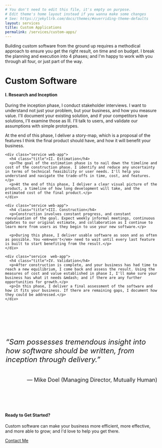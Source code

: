 ```yaml
---
# You don't need to edit this file, it's empty on purpose.
# Edit theme's home layout instead if you wanna make some changes
# See: https://jekyllrb.com/docs/themes/#overriding-theme-defaults
layout: services
title: Custom Applications
permalink: /services/custom-apps/
---
```

<div class="aside">
    <p>Building custom software from the ground up requires a methodical approach to ensure you get the right result, on time and on budget. I break the planning and execution into 4 phases; and I'm happy to work with you through all four, or just part of the way.</p>
</div>
<h1>Custom Software</h1>
<div class="services">
    <div class="service web-app">
      <h4 class="title">I. Research and Inception</h4>
      <p>During the inception phase, I conduct stakeholder interviews. I want to understand not just your problem, but your business, and how you measure value. I'll document your existing solution, and if your competitors have solutions, I'll examine those as Ill. I'll talk to users, and validate our assumptions with simple prototypes.</p>
      <p>At the end of this phase, I deliver a story-map, which is a proposal of the features I think the final product should have, and how it will benefit your business.</p>
    </div>

    <div class="service web-app">
      <h4 class="title">II. Estimation</h4>
      <p>The goal of the estimation phase is to nail down the timeline and cost of the construction phase. I identify and reduce any uncertainty in terms of technical feasibility or user needs. I'll help you understand and navigate the trade-offs in time, cost, and features.</p>
      <p>At the end of this phase, I deliver a clear visual picture of the product, a timeline of how long development will take, and the estimated cost of the final product.</p>
    </div>

    <div class="service web-app">
      <h4 class="title">III. Construction</h4>
      <p>Construction involves constant progress, and constant reevaluation of the goal. Expect weekly informal meetings, continuous updates to our original estimate, and collaboration as I continue to learn more from users as they begin to use your new software.</p>

      <p>During this phase, I deliver usable software as soon and as often as possible. You <em>won't</em> need to wait until every last feature is built to start benefiting from the result.</p>
    </div>

    <div class="service  web-app">
      <h4 class="title">IV. Validation</h4>
      <p>After construction is complete, and your business has had time to reach a new equilibrium, I come back and assess the result. Using the measures of cost and value established in phase I, I'll make sure your business has what it needs &mdash; and if there are any further opportunities for growth.</p>
      <p>In this phase, I deliver a final assessment of the software and how it fits your business. If there are remaining gaps, I document how they could be addressed.</p>
    </div>


</div>

<div style="max-width: 500px; margin: 120px auto 160px; font-size: 24px;">
  <p><em>&ldquo;Sam possesses tremendous insight into
          how software should be written, from
          inception through delivery.”</em></p>
  <p style="float: right; font-size: 18px">&mdash; Mike Doel (Managing Director, Mutually Human)</p>
</div>

  <div class="service  web-app">
    <h4 class="title">Ready to Get Started?</h4>
    <p>Custom software can make your business more efficient, more effective, and more able to grow; and I'd love to help you get there.</p>
    <a href="/contact">Contact Me</a>
  </div>
